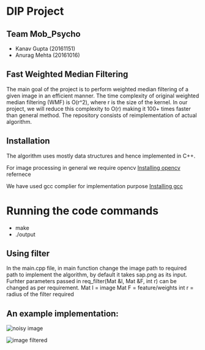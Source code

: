 # DIP Project
## Team Mob_Psycho
* Kanav Gupta (20161151)
* Anurag Mehta (20161016)

## Fast Weighted Median Filtering

The main goal of the project is to perform weighted median filtering of a given image in an efficient manner. The time complexity of original weighted median filtering (WMF) is O(r^2), where r is the size of the kernel. In our project, we will reduce this complexity to O(r) making it 100+ times faster than general method. The repository consists of reimplementation of actual algorithm.

## Installation

The algorithm uses mostly data structures and hence implemented in C++.

For image processing in general we require opencv
[Installing opencv](http://www.codebind.com/cpp-tutorial/install-opencv-ubuntu-cpp/) refernece

We have used gcc complier for implementation purpose
[Installing gcc](https://linuxconfig.org/how-to-install-g-the-c-compiler-on-ubuntu-18-04-bionic-beaver-linux)

# Running the code commands
- make
- ./output
## Using filter
In the main.cpp file, in main function change the image path to required path to implement the algorithm, by default it takes sap.png as its input.
Furhter parameters passed in req_filter(Mat &I, Mat &F, int r) can be changed as per requirement. 
Mat I = image
Mat F = feature/weights
int r =  radius of the filter required 

## An example implementation:


![noisy image](https://github.com/Kanav-7/DIP-Project/blob/master/input_images/sap.png)

![image filtered](https://github.com/Kanav-7/DIP-Project/blob/master/results/output.jpeg)
